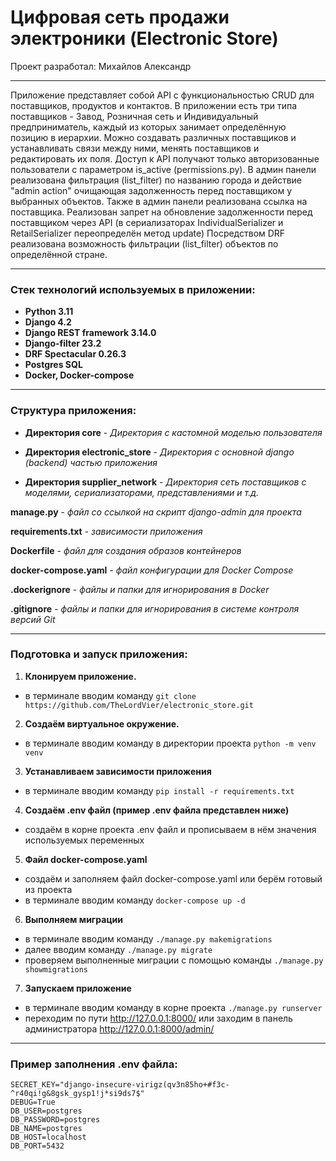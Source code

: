#                        Цифровая сеть продажи электроники (Electronic Store)

Проект разработал: Михайлов Александр

____

Приложение представляет собой API с функциональностью CRUD для поставщиков, продуктов и контактов.
В приложении есть три типа поставщиков - Завод, Розничная сеть и Индивидуальный предприниматель, каждый из которых 
занимает определённую позицию в иерархии. Можно создавать различных поставщиков и устанавливать связи между ними,
менять поставщиков и редактировать их поля. Доступ к API получают только авторизованные пользователи с параметром
is_active (permissions.py).
В админ панели реализована фильтрация (list_filter) по названию города и действие "admin action" очищающая
задолженность перед поставщиком у выбранных объектов. Также в админ панели реализована ссылка на поставщика.
Реализован запрет на обновление задолженности перед поставщиком через API (в сериализаторах IndividualSerializer и
RetailSerializer переопределён метод update)
Посредством DRF реализована возможность фильтрации (list_filter) объектов по определённой стране.

____

### Cтек технологий используемых в приложении:

- **Python 3.11**
- **Django 4.2**
- **Django REST framework 3.14.0**
- **Django-filter 23.2**
- **DRF Spectacular 0.26.3**
- **Postgres SQL**
- **Docker, Docker-compose**

____

### Структура приложения:


- **Директория core** - *Директория c кастомной моделью пользователя*

- **Директория electronic_store** - *Директория с основной django (backend) частью приложения*

- **Директория supplier_network** - *Директория сеть поставщиков с моделями, сериализаторами, представлениями и т.д.*


**manage.py** - *файл со ссылкой на скрипт django-admin для проекта*

**requirements.txt** - *зависимости приложения*

**Dockerfile** - *файл для создания образов контейнеров*

**docker-compose.yaml** - *файл конфигурации для Docker Compose*

**.dockerignore** - *файлы и папки для игнорирования в Docker*

**.gitignore** - *файлы и папки для игнорирования в системе контроля версий Git*

____

### Подготовка и запуск приложения:

1. **Клонируем приложение.**
 - в терминале вводим команду `git clone https://github.com/TheLordVier/electronic_store.git`
2. **Создаём виртуальное окружение.**
 - в терминале вводим команду в директории проекта `python -m venv venv`
3. **Устанавливаем зависимости приложения**
 - в терминале вводим команду `pip install -r requirements.txt` 
4. **Создаём .env файл (пример .env файла представлен ниже)**
 - создаём в корне проекта .env файл и прописываем в нём значения используемых переменных
5. **Файл docker-compose.yaml**
 - создаём и заполняем файл docker-compose.yaml или берём готовый из проекта
 - в терминале вводим команду `docker-compose up -d` 
6. **Выполняем миграции**
 - в терминале вводим команду `./manage.py makemigrations`
 - далее вводим команду `./manage.py migrate`
 - проверяем выполненные миграции с помощью команды `./manage.py showmigrations`
7. **Запускаем приложение**
 - в терминале вводим команду в корне проекта `./manage.py runserver`
 - переходим по пути http://127.0.0.1:8000/ или заходим в панель администратора http://127.0.0.1:8000/admin/

____

### Пример заполнения .env файла:

    SECRET_KEY="django-insecure-virigz(qv3n85ho+#f3c-^r40qi!g&8gsk_gysp1!j*si9ds7$"
    DEBUG=True
    DB_USER=postgres
    DB_PASSWORD=postgres
    DB_NAME=postgres
    DB_HOST=localhost
    DB_PORT=5432
